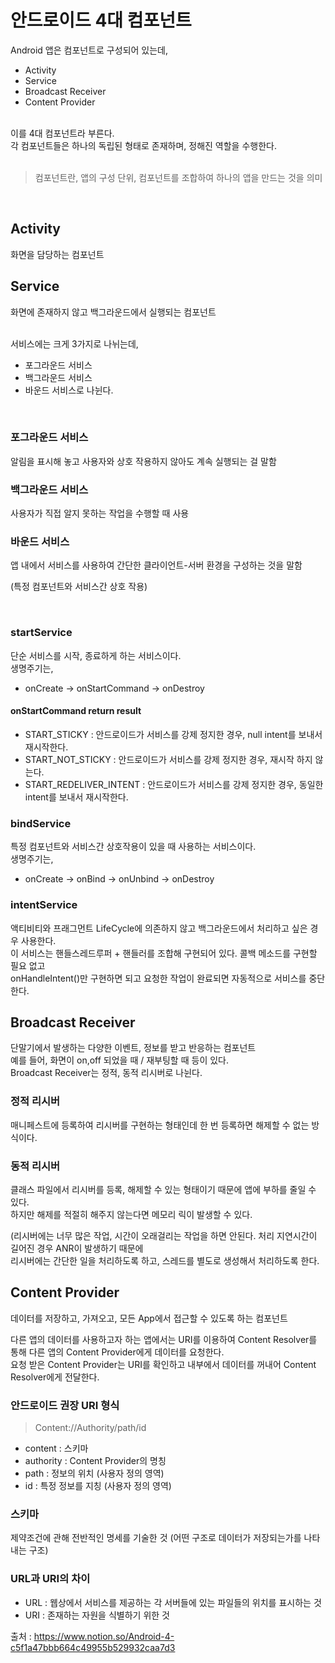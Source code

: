 # 안드로이드 4대 컴포넌트

Android 앱은 컴포넌트로 구성되어 있는데,
* Activity
* Service
* Broadcast Receiver
* Content Provider
<br>
이를 4대 컴포넌트라 부른다. <br>
각 컴포넌트들은 하나의 독립된 형태로 존재하며, 정해진 역할을 수행한다. <br><br>

> 컴포넌트란, 앱의 구성 단위, 컴포넌트를 조합하여 하나의 앱을 만드는 것을 의미
<br>

## Activity
화면을 담당하는 컴포넌트

## Service
화면에 존재하지 않고 백그라운드에서 실행되는 컴포넌트

<br>
서비스에는 크게 3가지로 나뉘는데,

* 포그라운드 서비스
* 백그라운드 서비스
* 바운드 서비스로 나뉜다.

<br>

### 포그라운드 서비스
알림을 표시해 놓고 사용자와 상호 작용하지 않아도 계속 실행되는 걸 말함
### 백그라운드 서비스
사용자가 직접 알지 못하는 작업을 수행할 때 사용
### 바운드 서비스
앱 내에서 서비스를 사용하여 간단한 클라이언트-서버 환경을 구성하는 것을 말함

(특정 컴포넌트와 서비스간 상호 작용)

<br> 

### startService

단순 서비스를 시작, 종료하게 하는 서비스이다. <br>
생명주기는,
  * onCreate -> onStartCommand -> onDestroy <br>
#### onStartCommand return result <br>
* START_STICKY : 안드로이드가 서비스를 강제 정지한 경우, null intent를 보내서 재시작한다.
* START_NOT_STICKY : 안드로이드가 서비스를 강제 정지한 경우, 재시작 하지 않는다.
* START_REDELIVER_INTENT : 안드로이드가 서비스를 강제 정지한 경우, 동일한 intent를 보내서 재시작한다.

### bindService

특정 컴포넌트와 서비스간 상호작용이 있을 때 사용하는 서비스이다. <br>
생명주기는,
 * onCreate -> onBind -> onUnbind -> onDestroy

### intentService
액티비티와 프래그먼트 LifeCycle에 의존하지 않고 백그라운드에서 처리하고 싶은 경우 사용한다. <br>
이 서비스는 핸들스레드루퍼 + 핸들러를 조합해 구현되어 있다. 콜백 메소드를 구현할 필요 없고 <br>
onHandleIntent()만 구현하면 되고 요청한 작업이 완료되면 자동적으로 서비스를 중단한다.

## Broadcast Receiver
단말기에서 발생하는 다양한 이벤트, 정보를 받고 반응하는 컴포넌트 <br>
예를 들어, 화면이 on,off 되었을 때 / 재부팅할 때 등이 있다. <br>
Broadcast Receiver는 정적, 동적 리시버로 나뉜다.

### 정적 리시버
매니페스트에 등록하여 리시버를 구현하는 형태인데 한 번 등록하면 해제할 수 없는 방식이다.

### 동적 리시버
클래스 파일에서 리시버를 등록, 해제할 수 있는 형태이기 때문에 앱에 부하를 줄일 수 있다. <br>
하지만 해제를 적절히 해주지 않는다면 메모리 릭이 발생할 수 있다.

(리시버에는 너무 많은 작업, 시간이 오래걸리는 작업을 하면 안된다. 처리 지연시간이 길어진 경우 ANR이 발생하기 때문에 <br>
리시버에는 간단한 일을 처리하도록 하고, 스레드를 별도로 생성해서 처리하도록 한다.

## Content Provider
데이터를 저장하고, 가져오고, 모든 App에서 접근할 수 있도록 하는 컴포넌트 <br>

다른 앱의 데이터를 사용하고자 하는 앱에서는 URI를 이용하여 Content Resolver를 통해 다른 앱의 Content Provider에게 데이터를 요청한다. <br>
요청 받은 Content Provider는 URI를 확인하고 내부에서 데이터를 꺼내어 Content Resolver에게 전달한다.

### 안드로이드 권장 URI 형식
> Content://Authority/path/id

* content : 스키마
* authority : Content Provider의 명칭
* path : 정보의 위치 (사용자 정의 영역)
* id : 특정 정보를 지칭 (사용자 정의 영역)

### 스키마
제약조건에 관해 전반적인 명세를 기술한 것 (어떤 구조로 데이터가 저장되는가를 나타내는 구조)
### URL과 URI의 차이
* URL : 웹상에서 서비스를 제공하는 각 서버들에 있는 파일들의 위치를 표시하는 것
* URI : 존재하는 자원을 식별하기 위한 것


출처 : https://www.notion.so/Android-4-c5f1a47bbb664c49955b529932caa7d3
